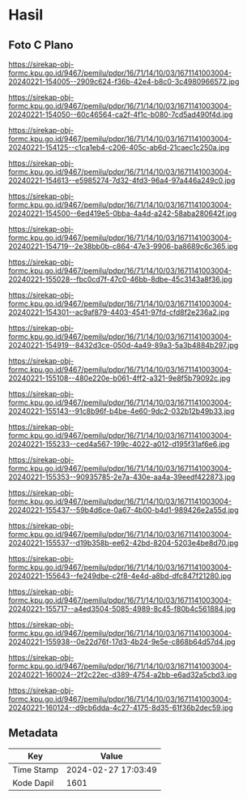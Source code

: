 # Hasil

## Foto C Plano

https://sirekap-obj-formc.kpu.go.id/9467/pemilu/pdpr/16/71/14/10/03/1671141003004-20240221-154005--2909c624-f36b-42e4-b8c0-3c4980966572.jpg

https://sirekap-obj-formc.kpu.go.id/9467/pemilu/pdpr/16/71/14/10/03/1671141003004-20240221-154050--60c46564-ca2f-4f1c-b080-7cd5ad490f4d.jpg

https://sirekap-obj-formc.kpu.go.id/9467/pemilu/pdpr/16/71/14/10/03/1671141003004-20240221-154125--c1ca1eb4-c206-405c-ab6d-21caec1c250a.jpg

https://sirekap-obj-formc.kpu.go.id/9467/pemilu/pdpr/16/71/14/10/03/1671141003004-20240221-154613--e5985274-7d32-4fd3-96a4-97a446a249c0.jpg

https://sirekap-obj-formc.kpu.go.id/9467/pemilu/pdpr/16/71/14/10/03/1671141003004-20240221-154500--6ed419e5-0bba-4a4d-a242-58aba280642f.jpg

https://sirekap-obj-formc.kpu.go.id/9467/pemilu/pdpr/16/71/14/10/03/1671141003004-20240221-154719--2e38bb0b-c864-47e3-9906-ba8689c6c365.jpg

https://sirekap-obj-formc.kpu.go.id/9467/pemilu/pdpr/16/71/14/10/03/1671141003004-20240221-155028--fbc0cd7f-47c0-46bb-8dbe-45c3143a8f36.jpg

https://sirekap-obj-formc.kpu.go.id/9467/pemilu/pdpr/16/71/14/10/03/1671141003004-20240221-154301--ac9af879-4403-4541-97fd-cfd8f2e236a2.jpg

https://sirekap-obj-formc.kpu.go.id/9467/pemilu/pdpr/16/71/14/10/03/1671141003004-20240221-154919--8432d3ce-050d-4a49-89a3-5a3b4884b297.jpg

https://sirekap-obj-formc.kpu.go.id/9467/pemilu/pdpr/16/71/14/10/03/1671141003004-20240221-155108--480e220e-b061-4ff2-a321-9e8f5b79092c.jpg

https://sirekap-obj-formc.kpu.go.id/9467/pemilu/pdpr/16/71/14/10/03/1671141003004-20240221-155143--91c8b96f-b4be-4e60-9dc2-032b12b49b33.jpg

https://sirekap-obj-formc.kpu.go.id/9467/pemilu/pdpr/16/71/14/10/03/1671141003004-20240221-155233--ced4a567-199c-4022-a012-d195f31af6e6.jpg

https://sirekap-obj-formc.kpu.go.id/9467/pemilu/pdpr/16/71/14/10/03/1671141003004-20240221-155353--90935785-2e7a-430e-aa4a-39eedf422873.jpg

https://sirekap-obj-formc.kpu.go.id/9467/pemilu/pdpr/16/71/14/10/03/1671141003004-20240221-155437--59b4d6ce-0a67-4b00-b4d1-989426e2a55d.jpg

https://sirekap-obj-formc.kpu.go.id/9467/pemilu/pdpr/16/71/14/10/03/1671141003004-20240221-155537--d19b358b-ee62-42bd-8204-5203e4be8d70.jpg

https://sirekap-obj-formc.kpu.go.id/9467/pemilu/pdpr/16/71/14/10/03/1671141003004-20240221-155643--fe249dbe-c2f8-4e4d-a8bd-dfc847f21280.jpg

https://sirekap-obj-formc.kpu.go.id/9467/pemilu/pdpr/16/71/14/10/03/1671141003004-20240221-155717--a4ed3504-5085-4989-8c45-f80b4c561884.jpg

https://sirekap-obj-formc.kpu.go.id/9467/pemilu/pdpr/16/71/14/10/03/1671141003004-20240221-155938--0e22d76f-17d3-4b24-9e5e-c868b64d57d4.jpg

https://sirekap-obj-formc.kpu.go.id/9467/pemilu/pdpr/16/71/14/10/03/1671141003004-20240221-160024--2f2c22ec-d389-4754-a2bb-e6ad32a5cbd3.jpg

https://sirekap-obj-formc.kpu.go.id/9467/pemilu/pdpr/16/71/14/10/03/1671141003004-20240221-160124--d9cb6dda-4c27-4175-8d35-61f36b2dec59.jpg


## Metadata

| Key        | Value               |
| ---------- | ------------------- |
| Time Stamp | 2024-02-27 17:03:49 |
| Kode Dapil | 1601                |



